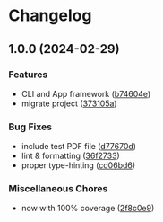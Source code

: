 # Changelog

## 1.0.0 (2024-02-29)


### Features

* CLI and App framework ([b74604e](https://github.com/marcoceppi/pdf-to-cb/commit/b74604e5db867e8789f5062141a3f7120e1d8e0b))
* migrate project ([373105a](https://github.com/marcoceppi/pdf-to-cb/commit/373105af084eee4cf68aa1330cb360e30688393a))


### Bug Fixes

* include test PDF file ([d77670d](https://github.com/marcoceppi/pdf-to-cb/commit/d77670d8923d1f1a1b3acc74a6f3570cc73be217))
* lint & formatting ([36f2733](https://github.com/marcoceppi/pdf-to-cb/commit/36f2733f4ac07b172c3411b79947df4d9ca87b1c))
* proper type-hinting ([cd06bd6](https://github.com/marcoceppi/pdf-to-cb/commit/cd06bd63523a0197076bdd865354e7aaa1182854))


### Miscellaneous Chores

* now with 100% coverage ([2f8c0e9](https://github.com/marcoceppi/pdf-to-cb/commit/2f8c0e9b26478e2e81097ec438ad94b2d9466d4a))
